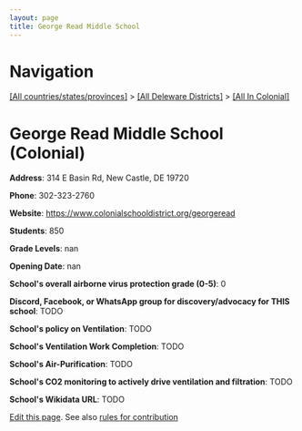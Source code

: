 ```yaml
---
layout: page
title: George Read Middle School
---
```

# Navigation

[[All countries/states/provinces]](../../..) > [[All Deleware Districts]](../..) > [[All In Colonial]](..)

# George Read Middle School (Colonial)

**Address**: 314 E Basin Rd, New Castle, DE 19720

**Phone**: 302-323-2760

**Website**: <https://www.colonialschooldistrict.org/georgeread>

**Students**: 850

**Grade Levels**: nan

**Opening Date**: nan

**School's overall airborne virus protection grade (0-5)**: 0

**Discord, Facebook, or WhatsApp group for discovery/advocacy for THIS school**: TODO

**School's policy on Ventilation**: TODO

**School's Ventilation Work Completion**: TODO

**School's Air-Purification**: TODO

**School's CO2 monitoring to actively drive ventilation and filtration**: TODO

**School's Wikidata URL**: TODO


[Edit this page](https://github.com/ventilate-schools/DE/edit/main/./Colonial/George_Read_Middle_School.md). See also [rules for contribution](../../../contribution-rules/)
